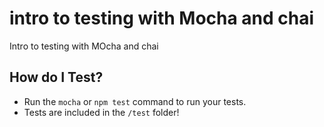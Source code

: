 # intro to testing with Mocha and chai

Intro to testing with MOcha and chai

## How do I Test?

* Run the `mocha` or `npm test` command to run your tests.
* Tests are included in the `/test` folder!
